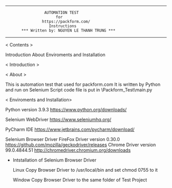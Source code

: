 ___________________________________________________________

                     AUTOMATION TEST
                          for
                    https://packform.com/
                       Instructions
           *** Written by: NGUYEN LE THANH TRUNG ***
____________________________________________________________


< Contents >

Introduction
 About
 Enviroments and Installation


< Introduction >

< About >

  This is automation test that used for packform.com
  It is written by Python and run on Selenium
  Script code file is put in \Packform_Test\main.py

< Enviroments and Installation>

  Python version 3.9.3
     https://www.python.org/downloads/

  Selenium WebDriver
     https://www.seleniumhq.org/

  PyCharm IDE
     https://www.jetbrains.com/pycharm/download/

  Selenium Browser Driver
     FireFox Driver version 0.30.0
         https://github.com/mozilla/geckodriver/releases
     Chrome Driver version 99.0.4844.51
         http://chromedriver.chromium.org/downloads

  * Intstallation of Selenium Browser Driver

     Linux
         Copy Browser Driver to /usr/local/bin
         and set chmod 0755 to it

     Window
         Copy Browser Driver to the same folder of Test Project
	


  
